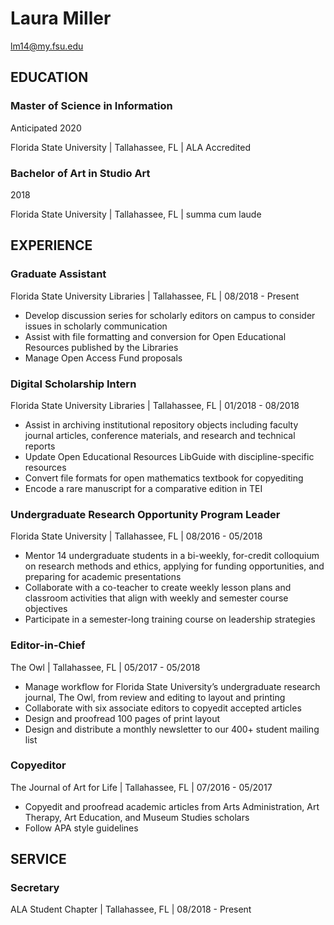 # Laura Miller
[lm14@my.fsu.edu](mailto:lm14@my.fsu.edu)

## EDUCATION
### Master of Science in Information	 				     
   Anticipated  2020
   
   Florida State University | Tallahassee, FL | ALA Accredited
### Bachelor of Art in Studio Art					  	     
   2018
   
   Florida State University | Tallahassee, FL | summa cum laude

## EXPERIENCE
### Graduate Assistant							         
   Florida State University Libraries | Tallahassee, FL | 08/2018 - Present
- Develop discussion series for scholarly editors on campus to consider issues in scholarly communication
- Assist with file formatting and conversion for Open Educational Resources published by the Libraries 
- Manage Open Access Fund proposals

### Digital Scholarship Intern						     
   Florida State University Libraries | Tallahassee, FL | 01/2018 - 08/2018   
- Assist in archiving institutional repository objects including faculty journal articles, conference materials, and research and technical reports
- Update Open Educational Resources LibGuide with discipline-specific resources
- Convert file formats for open mathematics textbook for copyediting
- Encode a rare manuscript for a comparative edition in TEI

### Undergraduate Research Opportunity Program Leader	 
   Florida State University | Tallahassee, FL | 08/2016 - 05/2018 
- Mentor 14 undergraduate students in a bi-weekly, for-credit colloquium on research methods and ethics, applying for funding opportunities, and preparing for academic presentations
- Collaborate with a co-teacher to create weekly lesson plans and classroom activities that align with weekly and semester course objectives
- Participate in a semester-long training course on leadership strategies

### Editor-in-Chief								        
   The Owl | Tallahassee, FL | 05/2017 - 05/2018
- Manage workflow for Florida State University’s undergraduate research journal, The Owl, from review and editing to layout and printing
- Collaborate with six associate editors to copyedit accepted articles
- Design and proofread 100 pages of print layout
- Design and distribute a monthly newsletter to our 400+ student mailing list

### Copyeditor								             
   The Journal of Art for Life | Tallahassee, FL | 07/2016 - 05/2017
- Copyedit and proofread academic articles from Arts Administration, Art Therapy, Art Education, and Museum Studies scholars 
- Follow APA style guidelines

## SERVICE	
### Secretary                                            
   ALA Student Chapter | Tallahassee, FL | 08/2018 - Present 	    	

